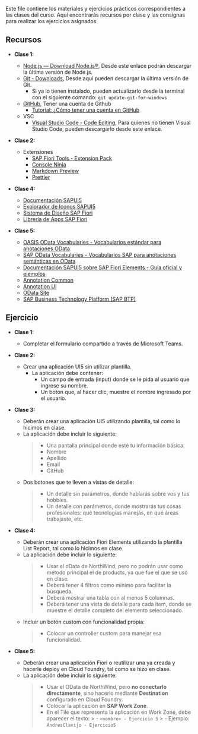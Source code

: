 Este file contiene los materiales y ejercicios prácticos correspondientes a las clases del curso. Aquí encontrarás recursos por clase y las consignas para realizar los ejercicios asignados.
## Recursos

- **Clase 1:**
    - [Node.js — Download Node.js®](https://nodejs.org/en/download), Desde este enlace podrán descargar la última versión de Node.js.
    - [Git - Downloads](https://git-scm.com/downloads), Desde aquí pueden descargar la última versión de Git. 
        - Si ya lo tienen instalado, pueden actualizarlo desde la terminal con el siguiente comando: ```git update-git-for-windows```
    - [GitHub](https://github.com/), Tener una cuenta de Github
        - [Tutorial: ¿Cómo tener una cuenta en GitHub](https://youtu.be/f7Qn1Rq9tSo?si=X_POeAHgu-wNgkbV&t=18)
    - VSC
        - [Visual Studio Code - Code Editing](https://code.visualstudio.com/), Para quienes no tienen Visual Studio Code, pueden descargarlo desde este enlace.

- **Clase 2:**
    -  Extensiones
        - [SAP Fiori Tools - Extension Pack](https://marketplace.visualstudio.com/items?itemName=SAPSE.sap-ux-fiori-tools-extension-pack)
        - [Console Ninja](https://marketplace.visualstudio.com/items?itemName=WallabyJs.console-ninja)
        - [Markdown Preview](https://marketplace.visualstudio.com/items?itemName=shd101wyy.markdown-preview-enhanced)
        - [Prettier](https://marketplace.visualstudio.com/items?itemName=esbenp.prettier-vscode)

- **Clase 4:**
    - [Documentación SAPUI5](https://ui5.sap.com/)
    - [Explorador de Iconos SAPUI5](https://ui5.sap.com/test-resources/sap/m/demokit/iconExplorer/webapp/index.html)
    - [Sistema de Diseño SAP Fiori](https://www.sap.com/design-system/?external)
    - [Librería de Apps SAP Fiori](https://fioriappslibrary.hana.ondemand.com/sap/fix/externalViewer)

- **Clase 5:**
    - [OASIS OData Vocabularies - Vocabularios estándar para anotaciones OData](https://github.com/oasis-tcs/odata-vocabularies)
    - [SAP OData Vocabularies - Vocabularios SAP para anotaciones semánticas en OData](https://github.com/SAP/odata-vocabularies)
    - [Documentación SAPUI5 sobre SAP Fiori Elements - Guía oficial y ejemplos](https://github.com/SAP-docs/sapui5/tree/main/docs/06_SAP_Fiori_Elements)
    - [Annotation Common](https://sap.github.io/odata-vocabularies/vocabularies/Common.html)
    - [Annotation UI](https://sap.github.io/odata-vocabularies/vocabularies/UI.html)
    - [OData Site](https://www.odata.org/)
    - [SAP Business Technology Platform (SAP BTP)](https://account.hana.ondemand.com/#/home/welcome)

## Ejercicio 

- **Clase 1:**
    - Completar el formulario compartido a través de Microsoft Teams.

- **Clase 2:**
    - Crear una aplicación UI5 sin utilizar plantilla.
        - La aplicación debe contener:
            - Un campo de entrada (input) donde se le pida al usuario que ingrese su nombre.
            - Un botón que, al hacer clic, muestre el nombre ingresado por el usuario.

- **Clase 3:**
    - Deberán crear una aplicación UI5 utilizando plantilla, tal como lo hicimos en clase.
    - La aplicación debe incluir lo siguiente:
        > - Una pantalla principal donde esté tu información básica:
        > - Nombre
        > - Apellido
        > - Email
        > - GitHub
    - Dos botones que te lleven a vistas de detalle:
        > - Un detalle sin parámetros, donde hablarás sobre vos y tus hobbies.
        > - Un detalle con parámetros, donde mostrarás tus cosas profesionales: qué tecnologías manejás, en qué áreas trabajaste, etc.

- **Clase 4:**
    - Deberán crear una aplicación Fiori Elements utilizando la plantilla List Report, tal como lo hicimos en clase.
    - La aplicación debe incluir lo siguiente:
        > - Usar el oData de NorthWind, pero no podrán usar como método principal el de products, ya que fue el que se usó en clase.
        > - Deberá tener 4 filtros como mínimo para facilitar la búsqueda.
        > - Deberá mostrar una tabla con al menos 5 columnas.
        > - Deberá tener una vista de detalle para cada ítem, donde se muestre el detalle completo del elemento seleccionado.
    - Incluir un botón custom con funcionalidad propia:
        > - Colocar un controller custom para manejar esa funcionalidad.

- **Clase 5:**
    - Deberán crear una aplicación Fiori o reutilizar una ya creada y hacerle deploy en Cloud Foundry, tal como se hizo en clase.
    - La aplicación debe incluir lo siguiente:
        > - Usar el OData de NorthWind, pero **no conectarlo directamente**, sino hacerlo mediante **Destination** configurado en Cloud Foundry.
        > - Colocar la aplicación en **SAP Work Zone**.
        > - En el Tile que representa la aplicación en Work Zone, debe aparecer el texto:
            > - `<nombre> - Ejercicio 5`
            > - Ejemplo: `AndresClavijo - Ejercicio5`